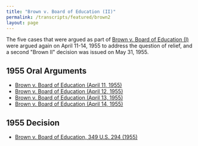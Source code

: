 ```yaml
---
title: "Brown v. Board of Education (II)"
permalink: /transcripts/featured/brown2
layout: page
---
```


The five cases that were argued as part of
[Brown v. Board of Education (I)](/transcripts/featured/brown1) were argued again on April 11-14, 1955
to address the question of relief, and a second "Brown II" decision was issued on May 31, 1955.

## 1955 Oral Arguments

- [Brown v. Board of Education (April 11, 1955)](/sources/other/transcripts/1954/Brown_v_Board_II--1955-04-11.pdf)
- [Brown v. Board of Education (April 12, 1955)](/sources/other/transcripts/1954/Brown_v_Board_II--1955-04-12.pdf)
- [Brown v. Board of Education (April 13, 1955)](/sources/other/transcripts/1954/Brown_v_Board_II--1955-04-13.pdf)
- [Brown v. Board of Education (April 14, 1955)](/sources/other/transcripts/1954/Brown_v_Board_II--1955-04-14.pdf)

## 1955 Decision

- [Brown v. Board of Education, 349 U.S. 294 (1955)](https://cdn.loc.gov/service/ll/usrep/usrep349/usrep349294/usrep349294.pdf)
